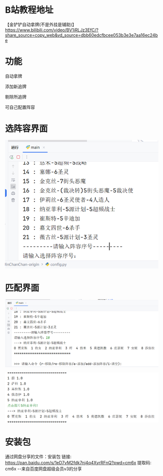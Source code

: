 # B站教程地址

【金铲铲自动拿牌(不是外挂是辅助)】 https://www.bilibili.com/video/BV1iRLJz3EfC/?share_source=copy_web&vd_source=dbb60edcfbcee053b3e3e7aa16ec24be

# 功能

自动拿牌

添加新追牌

剔除所追牌

可自己配置阵容

# 选阵容界面

![哈哈哈](https://raw.githubusercontent.com/jusway/CV_JinChanChan/refs/heads/main/img/%E9%80%89%E9%98%B5%E5%AE%B9%E7%95%8C%E9%9D%A2.png)

# 匹配界面

![](https://raw.githubusercontent.com/jusway/CV_JinChanChan/refs/heads/main/img/%E5%8C%B9%E9%85%8D%E7%95%8C%E9%9D%A2.png)

![](https://raw.githubusercontent.com/jusway/CV_JinChanChan/refs/heads/main/img/%E6%8B%BF%E7%89%8C.png)



# 安装包

通过网盘分享的文件：安装包
链接: https://pan.baidu.com/s/1eD7vM2fdk7nj4q4XyrRFnQ?pwd=cm6x 提取码: cm6x 
--来自百度网盘超级会员v3的分享